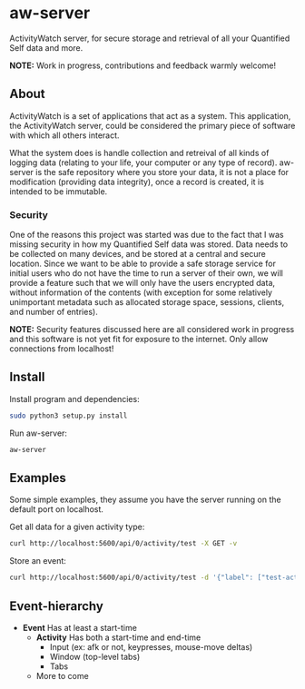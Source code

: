 aw-server
============

ActivityWatch server, for secure storage and retrieval of all your Quantified Self data and more.

**NOTE:** Work in progress, contributions and feedback warmly welcome!

## About

ActivityWatch is a set of applications that act as a system. This application, the ActivityWatch server, could be considered the primary piece of software with which all others interact.

What the system does is handle collection and retreival of all kinds of logging data (relating to your life, your computer or any type of record). aw-server is the safe repository where you store your data, it is not a place for modification (providing data integrity), once a record is created, it is intended to be immutable.


### Security


One of the reasons this project was started was due to the fact that I was missing security in how my Quantified Self data was stored. Data needs to be collected on many devices, and be stored at a central and secure location. Since we want to be able to provide a safe storage service for initial users who do not have the time to run a server of their own, we will provide a feature such that we will only have the users encrypted data, without information of the contents (with exception for some relatively unimportant metadata such as allocated storage space, sessions, clients, and number of entries).

**NOTE:** Security features discussed here are all considered work in progress and this software is not yet fit for exposure to the internet. Only allow connections from localhost!


## Install

Install program and dependencies:

```bash
sudo python3 setup.py install 
```

Run aw-server:

```bash
aw-server
```


## Examples

Some simple examples, they assume you have the server running on the default port on localhost.


Get all data for a given activity type:

```bash
curl http://localhost:5600/api/0/activity/test -X GET -v
```

Store an event: 

```bash
curl http://localhost:5600/api/0/activity/test -d '{"label": ["test-activity"], note: "Just a test"}' -H "Content-Type: application/json" -X POST -v
```

## Event-hierarchy

 - **Event**
   Has at least a start-time
    - **Activity**
      Has both a start-time and end-time
        - Input (ex: afk or not, keypresses, mouse-move deltas)
        - Window (top-level tabs)
        - Tabs
    - More to come
